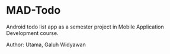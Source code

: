 # MAD-Todo
Android todo list app as a semester project in Mobile Application Development course.

Author: 
Utama, Galuh Widyawan